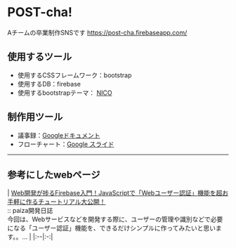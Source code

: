 # POST-cha!
Aチームの卒業制作SNSです
<https://post-cha.firebaseapp.com/>

## 使用するツール
* 使用するCSSフレームワーク：bootstrap
* 使用するDB：firebase
* 使用するbootstrapテーマ： [NICO](https://nico.kubosho.com/)

## 制作用ツール
* 議事録：[Googleドキュメント](https://docs.google.com/document/d/1cPPl39OeUtWkmxXdSL-4atUbQKdo62TGTqWHbDDmAZk/edit?usp=sharing)
* フローチャート：[Google スライド](https://docs.google.com/presentation/d/1Ku29jXlVv7Y9R5D-fxzXaP3kLDbFlMsW3F_ZSWOrIm0/edit?usp=sharing)

---

## 参考にしたwebページ
| [Web開発が捗るFirebase入門！JavaScriptで「Webユーザー認証」機能を超お手軽に作るチュートリアル大公開！](https://paiza.hatenablog.com/entry/2016/10/03/Web%E9%96%8B%E7%99%BA%E3%81%8C%E6%8D%97%E3%82%8BFirebase%E5%85%A5%E9%96%80%EF%BC%81JavaScript%E3%81%A7%E3%80%8CWeb%E3%83%A6%E3%83%BC%E3%82%B6%E3%83%BC%E8%AA%8D%E8%A8%BC%E3%80%8D%E6%A9%9F%E8%83%BD%E3%82%92)<BR>:: paiza開発日誌<BR>今回は、Webサービスなどを開発する際に、ユーザーの管理や識別などで必要になる「ユーザー認証」機能を、できるだけシンプルに作ってみたいと思います。。... |
|:--|:-:|
